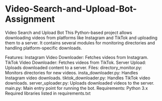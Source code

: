 # Video-Search-and-Upload-Bot-Assignment
Video Search and Upload Bot
This Python-based project allows downloading videos from platforms like Instagram and TikTok and uploading them to a server. It contains several modules for monitoring directories and handling platform-specific downloads.

Features:
Instagram Video Downloader: Fetches videos from Instagram.
TikTok Video Downloader: Fetches videos from TikTok.
Server Upload: Uploads downloaded content to a server.
Files:
directory_monitor.py: Monitors directories for new videos.
insta_downloader.py: Handles Instagram video downloads.
tiktok_downloader.py: Handles TikTok video downloads.
server_uploader.py: Uploads downloaded videos to the server.
main.py: Main entry point for running the bot.
Requirements:
Python 3.x
Required libraries listed in requirements.txt

